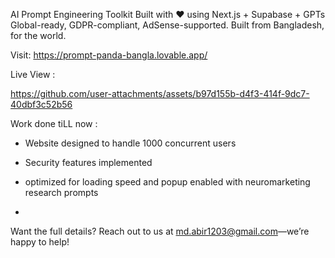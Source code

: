 AI Prompt Engineering Toolkit
Built with ❤️ using Next.js + Supabase + GPTs
Global-ready, GDPR-compliant, AdSense-supported.
Built from Bangladesh, for the world.

Visit: https://prompt-panda-bangla.lovable.app/

Live View : 

https://github.com/user-attachments/assets/b97d155b-d4f3-414f-9dc7-40dbf3c52b56

Work done tiLL now :

- Website designed to handle 1000 concurrent users 
- Security features implemented 
- optimized for loading speed and popup enabled with neuromarketing research prompts

- 
Want the full details? Reach out to us at md.abir1203@gmail.com—we’re happy to help!
